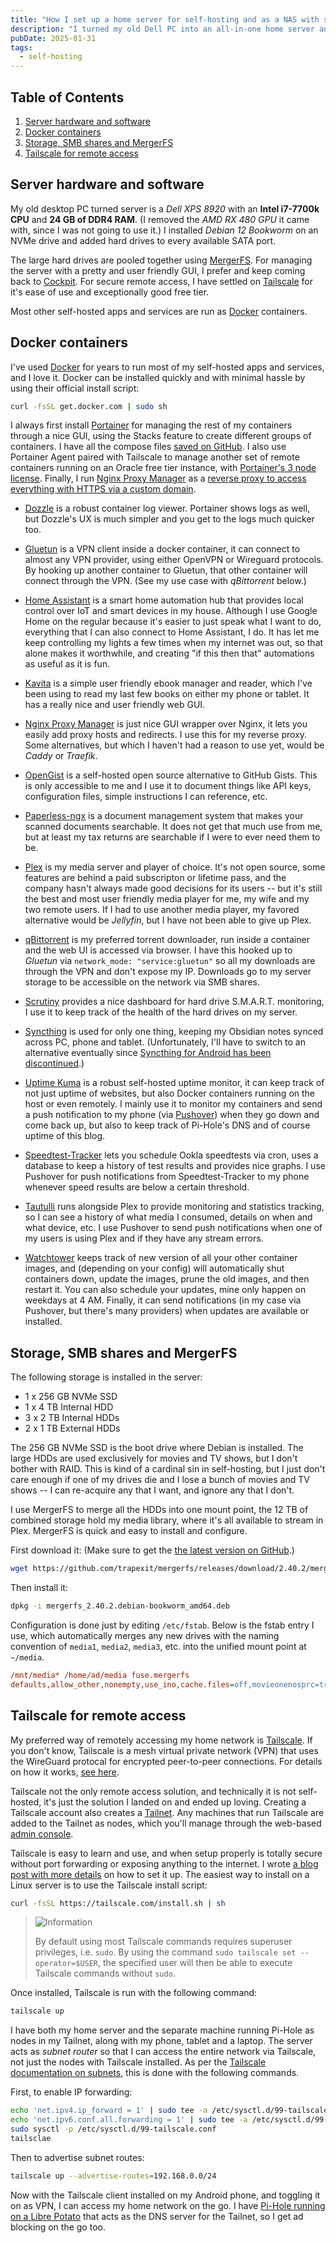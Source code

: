 ```yaml
---
title: "How I set up a home server for self-hosting and as a NAS with secure remote access"
description: "I turned my old Dell PC into an all-in-one home server and network attached storage to self-host all my data, my photos, and my media library, running Home Assistant, Plex and other services, all securely accessible from outside my home with Tailscale."
pubDate: 2025-01-31
tags:
  - self-hosting
---
```


## Table of Contents

1. [Server hardware and software](#server)
2. [Docker containers](#docker)
3. [Storage, SMB shares and MergerFS](#storage)
4. [Tailscale for remote access](#tailscale)

<div id='server'/>

## Server hardware and software

My old desktop PC turned server is a _Dell XPS 8920_ with an **Intel i7-7700k CPU** and **24 GB of DDR4 RAM**. (I removed the _AMD RX 480 GPU_ it came with, since I was not going to use it.) I installed _Debian 12 Bookworm_ on an NVMe drive and added hard drives to every available SATA port.

The large hard drives are pooled together using <a href="/blog/two-drives-mergerfs" target="_blank">MergerFS</a>. For managing the server with a pretty and user friendly GUI, I prefer and keep coming back to <a href="https://cockpit-project.org" target="_blank">Cockpit</a>. For secure remote access, I have settled on <a href="/blog/tailscale" target="_blank">Tailscale</a> for it's ease of use and exceptionally good free tier.

Most other self-hosted apps and services are run as <a href="https://docker.com" target="_blank">Docker</a> containers.

<div id='docker'/>

## Docker containers

I've used <a href="https://docker.com" target="_blank">Docker</a> for years to run most of my self-hosted apps and services, and I love it. Docker can be installed quickly and with minimal hassle by using their official install script:

```bash
curl -fsSL get.docker.com | sudo sh
```

I always first install <a href="https://portainer.io" target="_blank">Portainer</a> for managing the rest of my containers through a nice GUI, using the Stacks feature to create different groups of containers. I have all the compose files <a href="https://github.com/fullmetalbrackets/docker" target="_blank">saved on GitHub</a>. I also use Portainer Agent paired with Tailscale to manage another set of remote containers running on an Oracle free tier instance, with <a href="https://www.portainer.io/take-3" target="_blank">Portainer's 3 node license</a>. Finally, I run <a href="https://portainer.io" target="_blank">Nginx Proxy Manager</a> as a <a href="/blog/reverse-proxy-using-nginx-adguardhome-cloudflare" target="_blank">reverse proxy to access everything with HTTPS via a custom domain</a>.

- <a href="https://dozzle.dev" target="_blank">Dozzle</a> is a robust container log viewer. Portainer shows logs as well, but Dozzle's UX is much simpler and you get to the logs much quicker too.

- <a href="https://github.com/qdm12/gluetun" target="_blank">Gluetun</a> is a VPN client inside a docker container, it can connect to almost any VPN provider, using either OpenVPN or Wireguard protocols. By hooking up another container to Gluetun, that other container will connect through the VPN. (See my use case with *qBittorrent* below.)

- <a href="https://home-assistant.io" target="_blank">Home Assistant</a> is a smart home automation hub that provides local control over IoT and smart devices in my house. Although I use Google Home on the regular because it's easier to just speak what I want to do, everything that I can also connect to Home Assistant, I do. It has let me keep controlling my lights a few times when my internet was out, so that alone makes it worthwhile, and creating "if this then that" automations as useful as it is fun.

- <a href="https://kavitareader.com" target="_blank">Kavita</a> is a simple user friendly ebook manager and reader, which I've been using to read my last few books on either my phone or tablet. It has a really nice and user friendly web GUI.

- <a href="https://nginxproxymanager.com" target="_blank">Nginx Proxy Manager</a> is just nice GUI wrapper over Nginx, it lets you easily add proxy hosts and redirects. I use this for my reverse proxy. Some alternatives, but which I haven't had a reason to use yet, would be *Caddy* or *Traefik*.

- <a href="https://opengist.io" target="_blank">OpenGist</a> is a self-hosted open source alternative to GitHub Gists. This is only accessible to me and I use it to document things like API keys, configuration files, simple instructions I can reference, etc.

- <a href="https://paperless-ngx.com" target="_blank">Paperless-ngx</a> is a document management system that makes your scanned documents searchable. It does not get that much use from me, but at least my tax returns are searchable if I were to ever need them to be.

- <a href="https://plex.tv" target="_blank">Plex</a> is my media server and player of choice. It's not open source, some features are behind a paid subscripton or lifetime pass, and the company hasn't always made good decisions for its users -- but it's still the best and most user friendly media player for me, my wife and my two remote users. If I had to use another media player, my favored alternative would be *Jellyfin*, but I have not been able to give up Plex.

- <a href="https://docs.linuxserver.io/images/docker-qbittorrent" target="_blank">qBittorrent</a> is my preferred torrent downloader, run inside a container and the web UI is accessed via browser. I have this hooked up to *Gluetun* via `network_mode: "service:gluetun"` so all my downloads are through the VPN and don't expose my IP. Downloads go to my server storage to be accessible on the network via SMB shares.

- <a href="https://github.com/AnalogJ/scrutiny" target="_blank">Scrutiny</a> provides a nice dashboard for hard drive S.M.A.R.T. monitoring, I use it to keep track of the health of the hard drives on my server.

- <a href="https://docs.linuxserver.io/images/docker-syncthing" target="_blank">Syncthing</a> is used for only one thing, keeping my Obsidian notes synced across PC, phone and tablet. (Unfortunately, I'll have to switch to an alternative eventually since <a href="https://forum.syncthing.net/t/discontinuing-syncthing-android/23002" target="_blank">Syncthing for Android has been discontinued</a>.)

- <a href="https://uptime.kuma.pet" target="_blank">Uptime Kuma</a> is a robust self-hosted uptime monitor, it can keep track of not just uptime of websites, but also Docker containers running on the host or even remotely. I mainly use it to monitor my containers and send a push notification to my phone (via <a href="https://pushover.net" target="_blank">Pushover</a>) when they go down and come back up, but also to keep track of Pi-Hole's DNS and of course uptime of this blog.

- <a href="https://speedtest-tracker.dev" target="_blank">Speedtest-Tracker</a> lets you schedule Ookla speedtests via cron, uses a database to keep a history of test results and provides nice graphs. I use Pushover for push notifications from Speedtest-Tracker to my phone whenever speed results are below a certain threshold.

- <a href="https://tautulli.com" target="_blank">Tautulli</a> runs alongside Plex to provide monitoring and statistics tracking, so I can see a history of what media I consumed, details on when and what device, etc. I use Pushover to send push notifications when one of my users is using Plex and if they have any stream errors.

- <a href="https://containrrr.dev/watchtower" target="_blank">Watchtower</a> keeps track of new version of all your other container images, and (depending on your config) will automatically shut containers down, update the images, prune the old images, and then restart it. You can also schedule your updates, mine only happen on weekdays at 4 AM. Finally, it can send notifications (in my case via Pushover, but there's many providers) when updates are available or installed.

<div id='storage'/>

## Storage, SMB shares and MergerFS

The following storage is installed in the server:

- 1 x 256 GB NVMe SSD
- 1 x 4 TB Internal HDD
- 3 x 2 TB Internal HDDs
- 2 x 1 TB External HDDs

The 256 GB NVMe SSD is the boot drive where Debian is installed. The large HDDs are used exclusively for movies and TV shows, but I don't bother with RAID. This is kind of a cardinal sin in self-hosting, but I just don't care enough if one of my drives die and I lose a bunch of movies and TV shows -- I can re-acquire any that I want, and ignore any that I don't.

I use MergerFS to merge all the HDDs into one mount point, the 12 TB of combined storage hold my media library, where it's all available to stream in Plex. MergerFS is quick and easy to install and configure.

First download it: (Make sure to get the <a href="https://github.com/trapexit/mergerfs/releases/latest" target="_blank">the latest version on GitHub</a>.)

```bash
wget https://github.com/trapexit/mergerfs/releases/download/2.40.2/mergerfs_2.40.2.debian-bookworm_amd64.deb
```

Then install it:

```bash
dpkg -i mergerfs_2.40.2.debian-bookworm_amd64.deb
```

Configuration is done just by editing `/etc/fstab`. Below is the fstab entry I use, which automatically merges any new drives with the naming convention of `media1`, `media2`, `media3`, etc. into the unified mount point at `~/media`.

```ini
/mnt/media* /home/ad/media fuse.mergerfs
defaults,allow_other,nonempty,use_ino,cache.files=off,movieonenosprc=true,dropcacheonclose=true,category.create=mfs,fsname=mergerfs 0 0
```

<div id='tailscale'/>

## Tailscale for remote access

My preferred way of remotely accessing my home network is <a href="https://tailscale.com" target="_blank">Tailscale</a>. If you don't know, Tailscale is a mesh virtual private network (VPN) that uses the WireGuard protocal for encrypted peer-to-peer connections. For details on how it works, <a href="https://tailscale.com/kb/1151/what-is-tailscale" target="_blank">see here</a>.

Tailscale not the only remote access solution, and technically it is not self-hosted, it's just the solution I landed on and ended up loving. Creating a Tailscale account also creates a <a href="https://tailscale.com/kb/1136/tailnet" target="_blank">Tailnet</a>. Any machines that run Tailscale are added to the Tailnet as nodes, which you'll manage through the web-based <a href="https://login.tailscale.com/admin" target="_blank">admin console</a>.

Tailscale is easy to learn and use, and when setup properly is totally secure without port forwarding or exposing anything to the internet. I wrote <a href="https://login.tailscale.com/admin" target="_blank">a blog post with more details</a> on how to set it up. The easiest way to install on a Linux server is to use the Tailscale install script:

```bash
curl -fsSL https://tailscale.com/install.sh | sh
```

> <img src="/assets/info.svg" class="info" loading="lazy" decoding="async" alt="Information">
>
> By default using most Tailscale commands requires superuser privileges, i.e. `sudo`. By using the command `sudo tailscale set --operator=$USER`, the specified user will then be able to execute Tailscale commands without `sudo`.

Once installed, Tailscale is run with the following command: 

```bash
tailscale up
```

I have both my home server and the separate machine running Pi-Hole as nodes in my Tailnet, along with my phone, tablet and a laptop. The server acts as *subnet router* so that I can access the entire network via Tailscale, not just the nodes with Tailscale installed. As per the <a href="https://tailscale.com/kb/1019/subnets" target="_blank">Tailscale documentation on subnets</a>, this is done with the following commands.

First, to enable IP forwarding:

```bash
echo 'net.ipv4.ip_forward = 1' | sudo tee -a /etc/sysctl.d/99-tailscale.conf
echo 'net.ipv6.conf.all.forwarding = 1' | sudo tee -a /etc/sysctl.d/99-tailscale.conf
sudo sysctl -p /etc/sysctl.d/99-tailscale.conf
tailsclae
```

Then to advertise subnet routes:

```bash
tailscale up --advertise-routes=192.168.0.0/24
```

Now with the Tailscale client installed on my Android phone, and toggling it on as VPN, I can access my home network on the go. I have <a href="/blog/pihole-anywhere-tailscale" target="_blank">Pi-Hole running on a Libre Potato</a> that acts as the DNS server for the Tailnet, so I get ad blocking on the go too.
